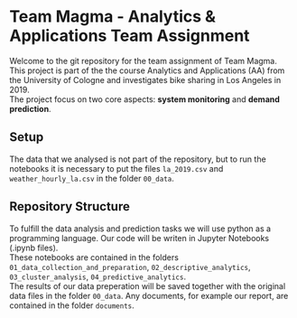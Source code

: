 # Team Magma - Analytics & Applications Team Assignment

Welcome to the git repository for the team assignment of Team Magma.  
This project is part of the the course Analytics and Applications (AA) from the University of Cologne and investigates bike sharing in Los Angeles in 2019.  
The project focus on two core aspects: **system monitoring** and **demand prediction**.

## Setup

The data that we analysed is not part of the repository, but to run the notebooks it is necessary to put the files `la_2019.csv` and `weather_hourly_la.csv` in the folder `00_data`.

## Repository Structure

To fulfill the data analysis and prediction tasks we will use python as a programming language. Our code will be writen in Jupyter Notebooks (.ipynb files).  
These notebooks are contained in the folders `01_data_collection_and_preparation`, `02_descriptive_analytics`, `03_cluster_analysis`, `04_predictive_analytics`.  
The results of our data preperation will be saved together with the original data files in the folder `00_data`.
Any documents, for example our report, are contained in the folder `documents`.
